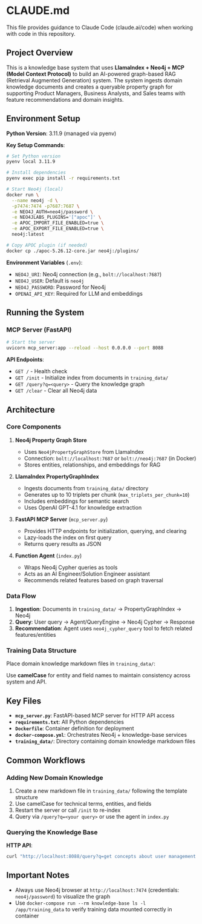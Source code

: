 # CLAUDE.md

This file provides guidance to Claude Code (claude.ai/code) when working with code in this repository.

## Project Overview

This is a knowledge base system that uses **LlamaIndex + Neo4j + MCP (Model Context Protocol)** to build an AI-powered graph-based RAG (Retrieval Augmented Generation) system. The system ingests domain knowledge documents and creates a queryable property graph for supporting Product Managers, Business Analysts, and Sales teams with feature recommendations and domain insights.

## Environment Setup

**Python Version**: 3.11.9 (managed via pyenv)

**Key Setup Commands**:

```bash
# Set Python version
pyenv local 3.11.9

# Install dependencies
pyenv exec pip install -r requirements.txt

# Start Neo4j (local)
docker run \
  --name neo4j -d \
  -p7474:7474 -p7687:7687 \
  -e NEO4J_AUTH=neo4j/password \
  -e NEO4JLABS_PLUGINS='["apoc"]' \
  -e APOC_IMPORT_FILE_ENABLED=true \
  -e APOC_EXPORT_FILE_ENABLED=true \
  neo4j:latest

# Copy APOC plugin (if needed)
docker cp ./apoc-5.26.12-core.jar neo4j:/plugins/
```

**Environment Variables** (`.env`):

- `NEO4J_URI`: Neo4j connection (e.g., `bolt://localhost:7687`)
- `NEO4J_USER`: Default is `neo4j`
- `NEO4J_PASSWORD`: Password for Neo4j
- `OPENAI_API_KEY`: Required for LLM and embeddings

## Running the System

### MCP Server (FastAPI)

```bash
# Start the server
uvicorn mcp_server:app --reload --host 0.0.0.0 --port 8088
```

**API Endpoints**:

- `GET /` - Health check
- `GET /init` - Initialize index from documents in `training_data/`
- `GET /query?q=<query>` - Query the knowledge graph
- `GET /clear` - Clear all Neo4j data

## Architecture

### Core Components

1. **Neo4j Property Graph Store**

   - Uses `Neo4jPropertyGraphStore` from LlamaIndex
   - Connection: `bolt://localhost:7687` or `bolt://neo4j:7687` (in Docker)
   - Stores entities, relationships, and embeddings for RAG

2. **LlamaIndex PropertyGraphIndex**

   - Ingests documents from `training_data/` directory
   - Generates up to 10 triplets per chunk (`max_triplets_per_chunk=10`)
   - Includes embeddings for semantic search
   - Uses OpenAI GPT-4.1 for knowledge extraction

3. **FastAPI MCP Server** (`mcp_server.py`)

   - Provides HTTP endpoints for initialization, querying, and clearing
   - Lazy-loads the index on first query
   - Returns query results as JSON

4. **Function Agent** (`index.py`)
   - Wraps Neo4j Cypher queries as tools
   - Acts as an AI Engineer/Solution Engineer assistant
   - Recommends related features based on graph traversal

### Data Flow

1. **Ingestion**: Documents in `training_data/` → PropertyGraphIndex → Neo4j
2. **Query**: User query → Agent/QueryEngine → Neo4j Cypher → Response
3. **Recommendation**: Agent uses `neo4j_cypher_query` tool to fetch related features/entities

### Training Data Structure

Place domain knowledge markdown files in `training_data/`:

Use **camelCase** for entity and field names to maintain consistency across system and API.

## Key Files

- **`mcp_server.py`**: FastAPI-based MCP server for HTTP API access
- **`requirements.txt`**: All Python dependencies
- **`Dockerfile`**: Container definition for deployment
- **`docker-compose.yml`**: Orchestrates Neo4j + knowledge-base services
- **`training_data/`**: Directory containing domain knowledge markdown files

## Common Workflows

### Adding New Domain Knowledge

1. Create a new markdown file in `training_data/` following the template structure
2. Use camelCase for technical terms, entities, and fields
3. Restart the server or call `/init` to re-index
4. Query via `/query?q=<your query>` or use the agent in `index.py`

### Querying the Knowledge Base

**HTTP API**:

```bash
curl "http://localhost:8088/query?q=get concepts about user management flow"
```

## Important Notes

- Always use Neo4j browser at `http://localhost:7474` (credentials: `neo4j/password`) to visualize the graph
- Use `docker-compose run --rm knowledge-base ls -l /app/training_data` to verify training data mounted correctly in container
